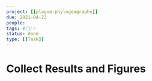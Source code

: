 ```yaml
---
project: [[plague-phylogeography]]
due: 2021-04-23
people:
tags: #⬜/✨ 
status: done
type: [[Task]]
---
```


# Collect Results and Figures